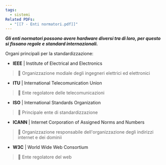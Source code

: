 ```yaml
---
tags:
  - sistemi
Related PDFs:
  - "[[7 - Enti normatori.pdf]]"
---
```

***Gli enti normatori possono avere hardware diversi tra di loro, per questo si fissano regole e standard internazionali.***

Organi principali per la standardizzazione:
- **IEEE** | Institute of Electrical and Electronics
> 󰘍 Organizzazione modiale degli ingegneri elettrici ed elettronici
- **ITU** | International Telecomunication Union
> 󰘍 Ente regolatore delle telecomunicazioni
- **ISO** | International Standards Organization
> 󰘍 Principale ente di standardizzazione
- **ICANN** | Internet Corporation of Assigned Norms and Numbers
> 󰘍 Organizzazione responsabile dell'organizzazione degli indirizzi internet e dei dominii
- **W3C** | World Wide Web Consortium
> 󰘍 Ente regolatore del web
